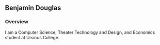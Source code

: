 ## Benjamin Douglas

### Overview

I am a Computer Science, Theater Technology and Design, and Economics student at Ursinus College.

